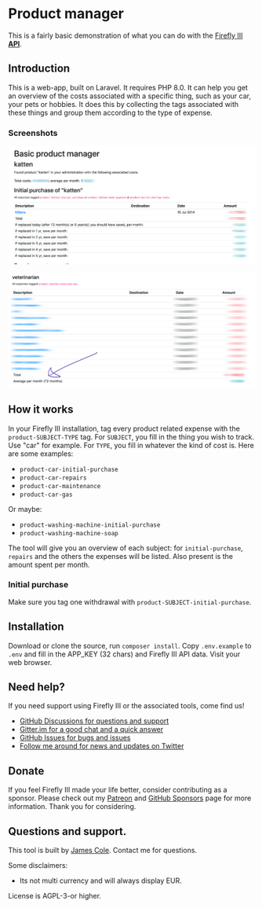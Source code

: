 # Product manager

This is a fairly basic demonstration of what you can do with the [Firefly III](https://github.com/firefly-iii/firefly-iii/) **[API](https://api-docs.firefly-iii.org/)**.

## Introduction

This is a web-app, built on Laravel. It requires PHP 8.0. It can help you get an overview of the costs associated with a specific thing, such as your car, your pets or hobbies. It does this by collecting the tags associated with these things and group them according to the type of expense.

### Screenshots

![Screenshot](./docs/example2.png)

![Screenshot](./docs/example1.png)

## How it works

In your Firefly III installation, tag every product related expense with the `product-SUBJECT-TYPE` tag. For `SUBJECT`, you fill in the thing you wish to track. Use "car" for example. For `TYPE`, you fill in whatever the kind of cost is. Here are some examples:

* `product-car-initial-purchase`
* `product-car-repairs`
* `product-car-maintenance`
* `product-car-gas`

Or maybe:

* `product-washing-machine-initial-purchase`
* `product-washing-machine-soap`

The tool will give you an overview of each subject: for `initial-purchase`, `repairs` and the others the expenses will be listed. Also present is the amount spent per month.

### Initial purchase

Make sure you tag one withdrawal with `product-SUBJECT-initial-purchase`.

## Installation

Download or clone the source, run `composer install`. Copy `.env.example` to `.env` and fill in the APP_KEY (32 chars) and Firefly III API data. Visit your web browser. 

<!-- HELP TEXT -->
## Need help?

If you need support using Firefly III or the associated tools, come find us!

- [GitHub Discussions for questions and support](https://github.com/firefly-iii/firefly-iii/discussions/)
- [Gitter.im for a good chat and a quick answer](https://gitter.im/firefly-iii/firefly-iii)
- [GitHub Issues for bugs and issues](https://github.com/firefly-iii/firefly-iii/issues)
- [Follow me around for news and updates on Twitter](https://twitter.com/Firefly_iii)

<!-- END OF HELP TEXT -->

<!-- SPONSOR TEXT -->
## Donate

If you feel Firefly III made your life better, consider contributing as a sponsor. Please check out my [Patreon](https://www.patreon.com/jc5) and [GitHub Sponsors](https://github.com/sponsors/JC5) page for more information. Thank you for considering.


<!-- END OF SPONSOR -->



## Questions and support.

This tool is built by [James Cole](james@firefly-iii.org). Contact me for questions.

Some disclaimers:

- Its not multi currency and will always display EUR.

License is AGPL-3-or higher.
